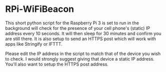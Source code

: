 # RPi-WiFiBeacon
This short python script for the Raspberry Pi 3 is set to run in the background will check for the presence of your cell phone's (static) IP address every 10 seconds.  It will then sleep for 30 minutes and confirm you are still there. It is also setup to send an HTTPS post which will work with apps like Stringify or IFTTT.

Please edit the IP address in the script to match that of the device you wish to check.  I would strongly suggest giving that device a static IP address.  You'll also want to setup the HTTPS post address.
